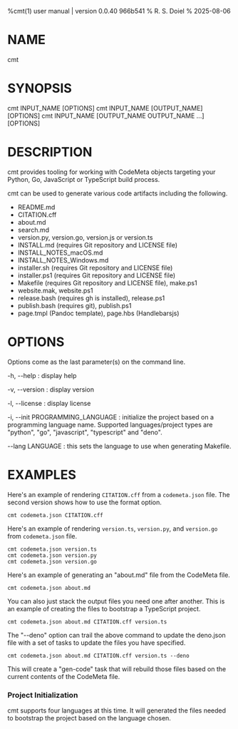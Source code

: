 %cmt(1) user manual | version 0.0.40 966b541
% R. S. Doiel
% 2025-08-06

# NAME

cmt

# SYNOPSIS

cmt INPUT_NAME [OPTIONS]
cmt INPUT_NAME [OUTPUT_NAME] [OPTIONS]
cmt INPUT_NAME [OUTPUT_NAME OUTPUT_NAME ...] [OPTIONS]

# DESCRIPTION

cmt provides tooling for working with CodeMeta objects
targeting your Python, Go, JavaScript or TypeScript build process.

cmt can be used to generate various code artifacts including the following.

- README.md
- CITATION.cff
- about.md
- search.md
- version.py, version.go, version.js or version.ts
- INSTALL.md (requires Git repository and LICENSE file)
- INSTALL_NOTES_macOS.md
- INSTALL_NOTES_Windows.md
- installer.sh (requires Git repository and LICENSE file)
- installer.ps1 (requires Git repository and LICENSE file)
- Makefile (requires Git repository and LICENSE file), make.ps1
- website.mak, website.ps1
- release.bash (requires gh is installed), release.ps1
- publish.bash (requires git), publish.ps1
- page.tmpl (Pandoc template), page.hbs (Handlebarsjs)

# OPTIONS

Options come as the last parameter(s) on the command line.

-h, --help
: display help

-v, --version
: display version

-l, --license
: display license

-i, --init PROGRAMMING_LANGUAGE
: initialize the project based on a programming language name.
Supported languages/project types are "python", "go", "javascript",
"typescript" and "deno".

--lang LANGUAGE
: this sets the language to use when generating Makefile.

# EXAMPLES

Here's an example of rendering `CITATION.cff` from a `codemeta.json` file. The second version
shows how to use the format option.

~~~
cmt codemeta.json CITATION.cff
~~~

Here's an example of rendering `version.ts`, `version.py`, and `version.go` from `codemeta.json` file.

~~~
cmt codemeta.json version.ts
cmt codemeta.json version.py
cmt codemeta.json version.go
~~~

Here's an example of generating an "about.md" file from the CodeMeta file.

~~~
cmt codemeta.json about.md
~~~

You can also just stack the output files you need one after another.
This is an example of creating the files to bootstrap a TypeScript project.

~~~
cmt codemeta.json about.md CITATION.cff version.ts
~~~

The "--deno" option can trail the above command to update the deno.json file
with a set of tasks to update the files you have specified.

~~~
cmt codemeta.json about.md CITATION.cff version.ts --deno
~~~

This will create a "gen-code" task that will rebuild those files based on
the current contents of the CodeMeta file.

### Project Initialization

cmt supports four languages at this time. It will generated the
files needed to bootstrap the project based on the language chosen.


